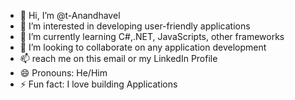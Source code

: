 - 👋 Hi, I’m @t-Anandhavel
- 👀 I’m interested in developing user-friendly applications
- 🌱 I’m currently learning C#,.NET, JavaScripts, other frameworks
- 💞️ I’m looking to collaborate on any application development 
- 📫 reach me on this email or my LinkedIn Profile
- 😄 Pronouns: He/Him
- ⚡ Fun fact: I love building Applications

<!---
t-Anandhavel/t-Anandhavel is a ✨ special ✨ repository because its `README.md` (this file) appears on your GitHub profile.
You can click the Preview link to take a look at your changes.
--->
